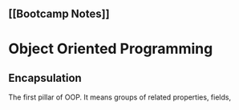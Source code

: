 [[Bootcamp Notes]]
---
# Object Oriented Programming
## Encapsulation
The first pillar of OOP. It means groups of related properties, fields, 
